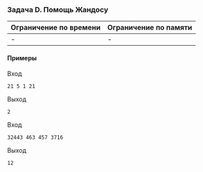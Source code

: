 

### Задача D. Помощь Жандосу

| Ограничение по времени      | Ограничение по памяти         |
|:----------------------------|:------------------------------|
|-|-|












#### Примеры

Вход
```
21 5 1 21
```

Выход
```
2
```
Вход
```
32443 463 457 3716
```

Выход
```
12
```
